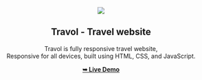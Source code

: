 <div align="center">

  
  <img src="./readme-images/project-logo.png" />

  <h2 align="center">Travol - Travel website</h2>

  Travol is fully responsive travel website, <br />Responsive for all devices, built using HTML, CSS, and JavaScript.

  <a href="https://travol-website.netlify.app/"><strong>➥ Live Demo</strong></a>

</div>
